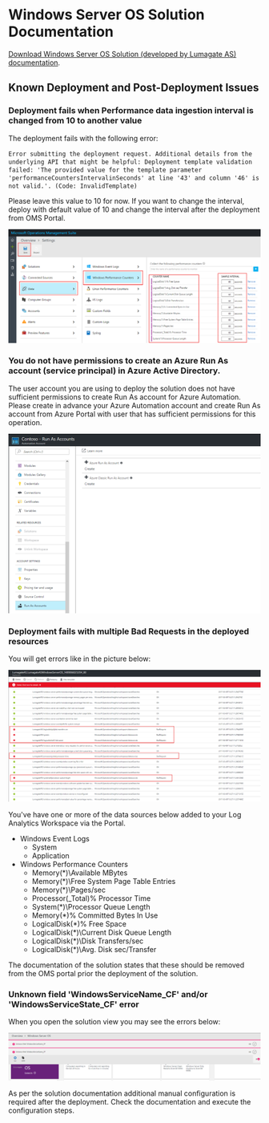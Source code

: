 # Windows Server OS Solution Documentation
[Download Windows Server OS Solution (developed by Lumagate AS) documentation](Windows_Server_OS_Solution_Documenatation.docx?raw=true).

## Known Deployment and Post-Deployment Issues

### Deployment fails when Performance data ingestion interval is changed from 10 to another value

The deployment fails with the following error:

```
Error submitting the deployment request. Additional details from the underlying API that might be helpful: Deployment template validation failed: 'The provided value for the template parameter 'performanceCountersIntervalinSeconds' at line '43' and column '46' is not valid.'. (Code: InvalidTemplate)
```

Please leave this value to 10 for now. If you want to change the interval, deploy with default value of 10 and change the interval after the deployment from OMS Portal.

![](Changeinterval.png)


### You do not have permissions to create an Azure Run As account (service principal) in Azure Active Directory.

The user account you are using to deploy the solution does not have sufficient permissions to create Run As account for Azure Automation. Please create in advance your Azure Automation account and create Run As account from Azure Portal with user that has sufficient permissions for this operation.

![](automationrunasaccount.png)

### Deployment fails with multiple Bad Requests in the deployed resources

You will get errors like in the picture below:

![](BadRequests.png)

You've have one or more of the data sources below added to your Log Analytics Workspace via the Portal.

- Windows Event Logs
  - System
  - Application
- Windows Performance Counters
  - Memory(*)\Available MBytes
  - Memory(*)\Free System Page Table Entries
  - Memory(*)\Pages/sec
  - Processor(_Total)\% Processor Time
  - System(*)\Processor Queue Length
  - Memory(*)\% Committed Bytes In Use
  - LogicalDisk(*)\% Free Space
  - LogicalDisk(*)\Current Disk Queue Length
  - LogicalDisk(*)\Disk Transfers/sec
  - LogicalDisk(*)\Avg. Disk sec/Transfer

The documentation of the solution states that these should be removed from the OMS portal prior the deployment of the solution.


### Unknown field 'WindowsServiceName_CF' and/or 'WindowsServiceState_CF' error

When you open the solution view you may see the errors below:

![](customfieldserrors.png)

As per the solution documentation additional manual configuration is required after the deployment. Check the documentation and execute the configuration steps.